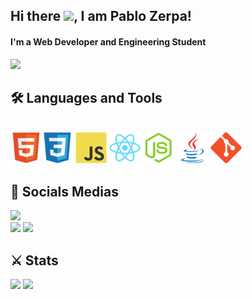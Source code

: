 ## Hi there <img src="https://raw.githubusercontent.com/MartinHeinz/MartinHeinz/master/wave.gif" width="30px">, I am Pablo Zerpa!

#### I'm a Web Developer and Engineering Student

<img src="https://media1.giphy.com/media/gh0RRgkTXedvF0pDc0/giphy.gif?cid=ecf05e47rdhhyeddfui0dg2l0jsly3ej4cm8n5c90bsuzv20&rid=giphy.gif&ct=g" />

## 🛠 Languages and Tools

<div style="display: inline-block"><br>
  <img src="https://raw.githubusercontent.com/devicons/devicon/7a4ca8aa871d6dca81691e018d31eed89cb70a76/icons/html5/html5-original.svg" width="50px" height="50"><img   src="https://raw.githubusercontent.com/devicons/devicon/7a4ca8aa871d6dca81691e018d31eed89cb70a76/icons/css3/css3-original.svg" width="50px" height="50">
  <img src="https://raw.githubusercontent.com/devicons/devicon/7a4ca8aa871d6dca81691e018d31eed89cb70a76/icons/javascript/javascript-original.svg" width="50px"  height="50">
  <img src="https://raw.githubusercontent.com/devicons/devicon/7a4ca8aa871d6dca81691e018d31eed89cb70a76/icons/react/react-original.svg" width="50px" height="50">
  <img src="https://raw.githubusercontent.com/devicons/devicon/7a4ca8aa871d6dca81691e018d31eed89cb70a76/icons/nodejs/nodejs-original.svg" width="50px" height="50">
  <img src="https://raw.githubusercontent.com/devicons/devicon/7a4ca8aa871d6dca81691e018d31eed89cb70a76/icons/java/java-original.svg" width="50px" height="50">
  <img src="https://raw.githubusercontent.com/devicons/devicon/7a4ca8aa871d6dca81691e018d31eed89cb70a76/icons/git/git-original.svg" width="50px" height="50">
</div>

## 📱 Socials Medias

<img src="https://i.pinimg.com/originals/3d/74/68/3d7468d1bb523674726ba6934a396566.gif" height="125em" />
<div>
  <a href="https://github.com/PabloZerpa" target="_blank"><img src="https://img.shields.io/badge/GitHub-100000?style=for-the-badge&logo=github&logoColor=white" target="_blank"></a>
  <a href="https://www.linkedin.com/in/pablo-zerpa/" target="_blank"><img src="https://img.shields.io/badge/LinkedIn-0077B5?style=for-the-badge&logo=linkedin&logoColor=white" target="_blank"></a>
</div>

## ⚔ Stats
<div>
  <img height="200em" src="https://github-readme-stats.vercel.app/api?username=PabloZerpa&show_icons=true&theme=tokyonight" />
  <img height="200em" src="https://github-readme-stats.vercel.app/api/top-langs/?username=PabloZerpa&layout=compact&show_icons=true&theme=tokyonight" />
</div>
